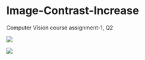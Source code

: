 # Image-Contrast-Increase
Computer Vision course assignment-1, Q2

![](https://imgur.com/yawvVmM.png)

![](https://imgur.com/Ip9Uq39.png)
